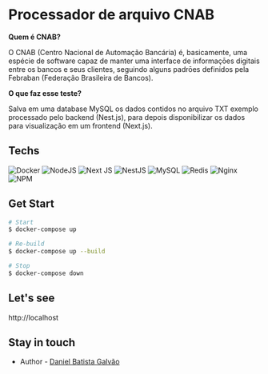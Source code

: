 # Processador de arquivo CNAB

<b>Quem é CNAB?</b>

O CNAB (Centro Nacional de Automação Bancária) é, basicamente, uma espécie de software capaz de manter uma interface de informaçōes digitais entre os bancos e seus clientes, seguindo alguns padrōes definidos pela Febraban (Federação Brasileira de Bancos).

<b>O que faz esse teste?</b>

Salva em uma database MySQL os dados contidos no arquivo TXT exemplo processado pelo backend (Nest.js), para depois disponibilizar os dados para visualização em um frontend (Next.js).  

## Techs

![Docker](https://img.shields.io/badge/docker-%230db7ed.svg?style=for-the-badge&logo=docker&logoColor=white) ![NodeJS](https://img.shields.io/badge/node.js-6DA55F?style=for-the-badge&logo=node.js&logoColor=white) ![Next JS](https://img.shields.io/badge/Next-black?style=for-the-badge&logo=next.js&logoColor=white) ![NestJS](https://img.shields.io/badge/nestjs-%23E0234E.svg?style=for-the-badge&logo=nestjs&logoColor=white) ![MySQL](https://img.shields.io/badge/mysql-%2300f.svg?style=for-the-badge&logo=mysql&logoColor=white) ![Redis](https://img.shields.io/badge/redis-%23DD0031.svg?style=for-the-badge&logo=redis&logoColor=white) ![Nginx](https://img.shields.io/badge/nginx-%23009639.svg?style=for-the-badge&logo=nginx&logoColor=white) ![NPM](https://img.shields.io/badge/NPM-%23000000.svg?style=for-the-badge&logo=npm&logoColor=white)

## Get Start

```bash
# Start
$ docker-compose up
```
```bash
# Re-build
$ docker-compose up --build
```
```bash
# Stop
$ docker-compose down
```

## Let's see

http://localhost

## Stay in touch

- Author - [Daniel Batista Galvão](https://www.linkedin.com/in/danielbatistagalvao/)